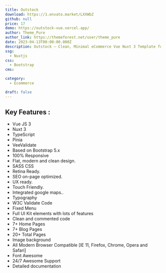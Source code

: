 ```yaml
---
title: Outstock
download: https://1.envato.market/LXXWbZ
github: null
price: 17
demo: https://outstock-vue.vercel.app/
author: Theme_Pure
author_link: https://themeforest.net/user/theme_pure
date: 2023-04-13T00:00:00.000Z
description: Outstock – Clean, Minimal eCommerce Vue Nuxt 3 Template for multipurpose (Fashion, apparel, sunglasses, accessories, mega store, watch, cosmetic, clothes, bag, bag store, cosmetic, fashion template, Multipurpose template, watch store).
ssg:
  - Nuxtjs
css:
  - Bootstrap
cms:

category:
  - Ecommerce

draft: false
---
```


## Key Features :

- Vue JS 3
- Nuxt 3
- TypeScript
- Pinia
- VeeValidate
- Based on Bootstrap 5.x
- 100% Responsive
- Flat, modern and clean design.
- SASS CSS
- Retina Ready.
- SEO on-page optimized.
- UX ready.
- Touch Friendly.
- Integrated google maps..
- Typography
- W3C Validate Code
- Fixed Menu
- Full UI Kit elements with lots of features
- Clean and commented code
- 7+ Home Pages
- 7+ Blog Pages
- 20+ Total Pages
- Image background
- All Modern Browser Compatible [IE 11, Firefox, Chrome, Opera and Safari]
- Font Awesome
- 24/7 Awesome Support
- Detailed documentation
